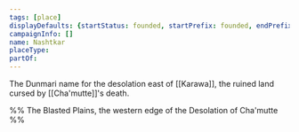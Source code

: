 ```yaml
---
tags: [place]
displayDefaults: {startStatus: founded, startPrefix: founded, endPrefix: destroyed, endStatus: destroyed}
campaignInfo: []
name: Nashtkar
placeType:
partOf:
---
```


The Dunmari name for the desolation east of [[Karawa]], the ruined land cursed by [[Cha'mutte]]'s death. 

%%
The Blasted Plains, the western edge of the Desolation of Cha'mutte
%%